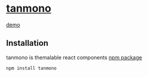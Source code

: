 # [tanmono](http://rike422.github.io/tanmono/)

[demo](https://rike422.github.io/tanmono/)

## Installation

tanmono is themalable react components [npm package](https://www.npmjs.com/package/tanmono)

```sh
npm install tanmono
```
